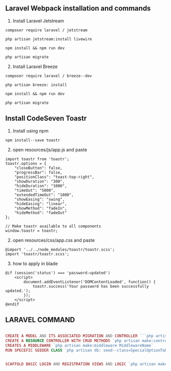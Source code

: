 ## Laravel Webpack installation and commands

1. Install Laravel Jetstream
```
composer require laravel / jetstream
```
```
php artisan jetstream:install livewire
```
```
npm install && npm run dev
```
```
php artisan migrate
```

2. Install Laravel Breeze
```
composer require laravel / breeze--dev
```
```
php artisan breeze: install
```
```
npm install && npm run dev
```
```
php artisan migrate
```


## Install CodeSeven Toastr
1. Install using npm
```
npm install--save toastr
```

2. open resources/js/app.js and paste
```
import toastr from 'toastr';
toastr.options = {
	"closeButton": false,
	"progressBar": false,
	"positionClass": "toast-top-right",
	"showDuration": "300",
	"hideDuration": "1000",
	"timeOut": "5000",
	"extendedTimeOut": "1000",
	"showEasing": "swing",
	"hideEasing": "linear",
	"showMethod": "fadeIn",
	"hideMethod": "fadeOut"
};

// Make toastr available to all components
window.toastr = toastr;
```

2. open resources/css/app.css and paste
```
@import '../../node_modules/toastr/toastr.scss';
import 'toastr/toastr.scss';
```

3. how to apply in blade
```
@if (session('status') === 'password-updated')
	<script>
		document.addEventListener('DOMContentLoaded', function() {
			toastr.success('Your password has been successfully updated.');
		});
	</script>
@endif
```

## LARAVEL COMMAND
```php artisan db: seed--class=SpecialOptionTableSeeder

CREATE A MODEL AND ITS ASSOCIATED MIGRATION AND CONTROLLER ```php artisan make:model ModelName - mc```
CREATE A RESOURCE CONTROLLER WITH CRUD METHODS `php artisan make:controller ControllerName--resource`
CREATES A MIDDLEWARE `php artisan make:middleware MiddlewareName`
RUN SPECEFIC SEEDER CLASS `php artisan db: seed--class=SpecialOptionTableSeeder`


SCAFFOLD BASIC LOGIN AND REGISTRATION VIEWS AND LOGIC `php artisan make: auth`
